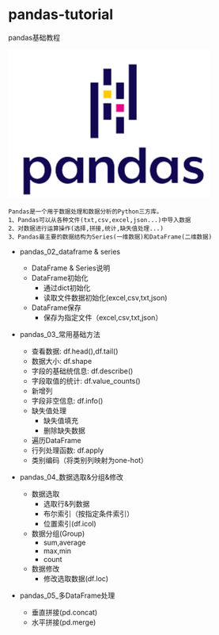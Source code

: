 # pandas-tutorial
pandas基础教程

![Alt text](https://github.com/chenxingphh/pandas-tutorial/blob/main/pandas/pd_01.png)

    Pandas是一个用于数据处理和数据分析的Python三方库。
    1、Pandas可以从各种文件(txt,csv,excel,json...)中导入数据
    2、对数据进行运算操作(选择,拼接,统计,缺失值处理...)
    3、Pandas最主要的数据结构为Series(一维数据)和DataFrame(二维数据)
    
* pandas_02_dataframe & series
  - DataFrame & Series说明
  - DataFrame初始化
     - 通过dict初始化
     - 读取文件数据初始化(excel,csv,txt,json)
  - DataFrame保存
     - 保存为指定文件（excel,csv,txt,json）
 
 * pandas_03_常用基础方法
   - 查看数据: df.head(),df.tail()
   - 数据大小: df.shape
   - 字段的基础统信息: df.describe()
   - 字段取值的统计: df.value_counts()
   - 新增列 
   - 字段非空信息: df.info()
   - 缺失值处理
      - 缺失值填充
      - 删除缺失数据
   - 遍历DataFrame
   - 行列处理函数: df.apply 
   - 类别编码（将类别列映射为one-hot）

 * pandas_04_数据选取&分组&修改
   - 数据选取
     - 选取行&列数据
     - 布尔索引（按指定条件索引）
     - 位置索引(df.icol)
   - 数据分组(Group)
     - sum,average
     - max,min
     - count
   - 数据修改
     - 修改选取数据(df.loc)

 * pandas_05_多DataFrame处理
   - 垂直拼接(pd.concat)
   - 水平拼接(pd.merge)
 
